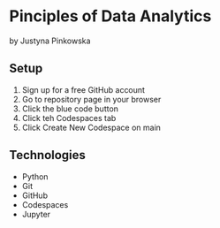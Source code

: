 # Pinciples of Data Analytics

by Justyna Pinkowska

## Setup

1. Sign up for a free GitHub account
2. Go to repository page in your browser
3. Click the blue code button
4. Click teh Codespaces tab
5. Click Create New Codespace on main

## Technologies

- Python
- Git
- GitHub
- Codespaces
- Jupyter


